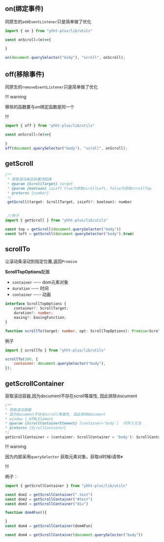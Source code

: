 ## on(绑定事件)

同原生的`addEventListener`只是简单做了优化

```js
import { on } from "yhht-plus/lib/utils"

const onScroll=(e)=>{
    
}

on(document.querySelector("body"), "scroll", onScroll);
```

## off(移除事件)

同原生的`removeEventListener`只是简单做了优化

!!! warning 

移除的函数要与on绑定函数是同一个

!!!

```js
import { off } from "yhht-plus/lib/utils"

const onScroll=(e)=>{
    
}
off(document.querySelector("body"), "scroll", onScroll);
```

 ## getScroll



```js
/**
 * 获取滚动条目前置顶距离
 * @param {ScrollTarget} target
 * @param {boolean} isLeft true为获取scrollLeft, false为获取scrollTop
 * @returns {number}
 */
 getScroll(target: ScrollTarget, isLeft?: boolean): number
 
 
 //例子
import { getScroll } from "yhht-plus/lib/utils"

const top = getScroll(document.querySelector("body"))
const left = getScroll(document.querySelector("body"),true)
```

 

##  scrollTo

让滚动条滚动到指定位置,返回`Promise`

**ScrollTopOptions**配置

- `container`    ----   dom元素对象
- `duration`      ----    时间
- `container`    ----   动画



```ts
interface ScrollTopOptions {
    container?: ScrollTarget;
    duration?: number;  
    easing?: EasingFunction;
}

function scrollTo(target: number, opt: ScrollTopOptions): Promise<ScrollToResult>
```

例子

```js
import { scrollTo } from "yhht-plus/lib/utils"

scrollTo(100, {
    container: document.querySelector("body"),
});
```



##  getScrollContainer



 获取滚动容器,因为document不存在scroll等属性, 因此排除document

```js
/**
* 获取滚动容器
* 因为document不存在scroll等属性, 因此排除document
* window | HTMLElement
* @param {ScrollContainerElement} [container='body']  可传入方法
* @returns {ScrollContainer}
*/
getScrollContainer = (container: ScrollContainer = 'body'): ScrollContainerElement 
```

!!! warning 

因为内部采用`querySelector` 获取元素对象，获取id时候i请带`#`

!!!

例子：

```js
import { getScrollContainer } from "yhht-plus/lib/utils"

const dom1 = getScrollContainer(".test")
const dom2 = getScrollContainer("#test")
const dom3 = getScrollContainer("div")

function dom4Fun(){

}
const dom4 = getScrollContainer(dom4Fun)

const dom4 = getScrollContainer(document.querySelector("body"))
```

